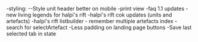 -styling:
--Style unit header better on mobile
-print view
-faq 1.1 updates
-new living legends for halpi's rift
-halpi's rift cok updates (units and artefacts)
-halpi's rift listbuilder - remember multiple artefacts index - search for selectArtefact
-Less padding on landing page buttons
-Save last selected tab in state
